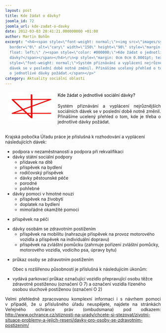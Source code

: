 ```yaml
---
layout: post
title: Kde žádat o dávky?
joomla_id: 72
joomla_url: kde-zadat-o-davky
date: 2012-03-03 20:41:21.000000000 +01:00
author: Martin Bohůn
excerpt: "<h4><span style=\"font-weight: normal;\"><img src=\"images/symboly/cary.jpg\"
  border=\"0\" alt=\"cary\" width=\"150\" height=\"90\" style=\"margin: 0px 10px;
  float: left;\" /><span style=\"color: #000000;\">Kde žádat o jednotlivé sociální
  dávky?</span></span></h4>\r\n<p style=\"margin: 0cm 0cm 0.0001pt; text-align: justify;\"><span
  style=\"font-weight: normal;\">Systém přiznávání a vyplácení nejrůznějších sociálních
  dávek se v poslední době notně změnil. Přinášíme ucelený přehled o tom, kde je třeba
  o jednotlivé dávky požádat.</span></p>"
category: Aktuality sociální oblasti
---
```

<h4><span style="font-weight: normal;"><img src="images/symboly/cary.jpg" border="0" alt="cary" width="150" height="90" style="margin: 0px 10px; float: left;" /><span style="color: #000000;">Kde žádat o jednotlivé sociální dávky?</span></span></h4>

<p style="margin: 0cm 0cm 0.0001pt; text-align: justify;"><span style="font-weight: normal;">Systém přiznávání a vyplácení nejrůznějších sociálních dávek se v poslední době notně změnil. Přinášíme ucelený přehled o tom, kde je třeba o jednotlivé dávky požádat.</span></p>



<p><br />Krajská pobočka Úřadu práce je příslušná k rozhodování a vyplácení následujících dávek:</p>

<ul>

<li>podpora v nezaměstnanosti a podpora při rekvalifikaci</li>

<li>dávky státní sociální podpory

<ul>

<li>přídavek na dítě</li>

<li>příspěvek na bydlení</li>

<li>rodičovský příspěvek</li>

<li>dávky pěstounské péče</li>

<li>porodné</li>

<li>pohřebné</li>

</ul>

</li>

<li>dávky pomoci v hmotné nouzi

<ul>

<li>příspěvek na živobytí</li>

<li>doplatek na bydlení</li>

<li>mimořádné okamžité pomoci</li>

</ul>

</li>

</ul>

<ul>

<li>příspěvek na péči</li>

</ul>

<ul>

<li>dávky osobám se zdravotním postižením

<ul>

<li>příspěvek na mobilitu (nahrazuje příspěvek na provoz motorového vozidla a příspěvek na individuální dopravu)</li>

<li>příspěvek na zvláštní pomůcku (zahrnuje pořízení zvláštní pomůcky, motorového vozidla, vodícího psa, úpravy bytu)</li>

</ul>

</li>

</ul>

<ul>

<li>průkaz osoby se zdravotním postižením</li>

</ul>

<p style="margin-left: 18pt;">Obec s rozšířenou působností je příslušná k následujícím úkonům:</p>

<ul>

<li>vydává parkovací průkaz označující vozidlo přepravující osobu těžce zdravotně postiženou (označení O 7) a označení vozidla řízeného osobou sluchově postiženou (označení O 2)</li>

</ul>

<p style="text-align: justify;">Velmi přehledně zpracovanou komplexní informaci i s návrhem pomoci v případě, že u příslušného úřadu neuspějete, najdete na stránkách Veřejného ochránce práv (ombudsmana) pod odkazem: <a href="http://www.ochrance.cz/stiznosti-na-urady/chcete-si-stezovat/zivotni-situace-problemy-a-jejich-reseni/davky-pro-osoby-se-zdravotnim-postizenim/" target="_blank">http://www.ochrance.cz/stiznosti-na-urady/chcete-si-stezovat/zivotni-situace-problemy-a-jejich-reseni/davky-pro-osoby-se-zdravotnim-postizenim/</a></p>
